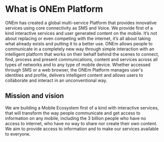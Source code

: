 # What is ONEm Platform

ONEm has created a global multi-service Platform that provides innovative services using core connectivity as SMS and Voice. We provide first of a kind interactive services and user generated content on the mobile. It’s not about replacing or even competing with the internet, it’s all about taking what already exists and putting it to a better use.
ONEm allows people to communicate in a completely new way through simple interaction with an intelligent platform that works on their behalf behind the scenes to connect, find, process and present communications, content and services across all types of networks and to any type of mobile device.
Whether accessed through SMS or a web browser, the ONEm Platform manages user's identities and profile, delivers intelligent content and allows users to collaborate and interact in an unconventional way.

## Mission and vision

We are building a Mobile Ecosystem first of a kind with interactive services, that will transform the way people communicate and get access to information on any mobile, including the 3 billion people who have no access to internet, who have no way to share nor create their own content. We aim to provide access to information and to make our services available to everyone.
<!-- to add more -->
